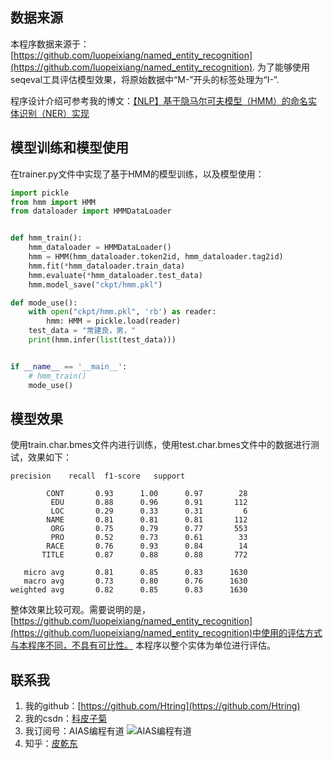 ## 数据来源
本程序数据来源于：[https://github.com/luopeixiang/named_entity_recognition](https://github.com/luopeixiang/named_entity_recognition).
为了能够使用seqeval工具评估模型效果，将原始数据中“M-”开头的标签处理为“I-”.

程序设计介绍可参考我的博文：[【NLP】基于隐马尔可夫模型（HMM）的命名实体识别（NER）实现](https://piqiandong.blog.csdn.net/article/details/124065834)

## 模型训练和模型使用
在trainer.py文件中实现了基于HMM的模型训练，以及模型使用：
```python
import pickle
from hmm import HMM
from dataloader import HMMDataLoader


def hmm_train():
    hmm_dataloader = HMMDataLoader()
    hmm = HMM(hmm_dataloader.token2id, hmm_dataloader.tag2id)
    hmm.fit(*hmm_dataloader.train_data)
    hmm.evaluate(*hmm_dataloader.test_data)
    hmm.model_save("ckpt/hmm.pkl")

def mode_use():
    with open("ckpt/hmm.pkl", 'rb') as reader:
        hmm: HMM = pickle.load(reader)
    test_data = "常建良，男，"
    print(hmm.infer(list(test_data)))


if __name__ == '__main__':
    # hmm_train()
    mode_use()

```

## 模型效果
使用train.char.bmes文件内进行训练，使用test.char.bmes文件中的数据进行测试，效果如下：
```text
precision    recall  f1-score   support

        CONT       0.93      1.00      0.97        28
         EDU       0.88      0.96      0.91       112
         LOC       0.29      0.33      0.31         6
        NAME       0.81      0.81      0.81       112
         ORG       0.75      0.79      0.77       553
         PRO       0.52      0.73      0.61        33
        RACE       0.76      0.93      0.84        14
       TITLE       0.87      0.88      0.88       772

   micro avg       0.81      0.85      0.83      1630
   macro avg       0.73      0.80      0.76      1630
weighted avg       0.82      0.85      0.83      1630
```
整体效果比较可观。需要说明的是，[https://github.com/luopeixiang/named_entity_recognition](https://github.com/luopeixiang/named_entity_recognition)中使用的评估方式与本程序不同，不具有可比性。
本程序以整个实体为单位进行评估。

## 联系我

1. 我的github：[https://github.com/Htring](https://github.com/Htring)
2. 我的csdn：[科皮子菊](https://piqiandong.blog.csdn.net/)
3. 我订阅号：AIAS编程有道
   ![AIAS编程有道](https://s2.loli.net/2022/05/05/DS37LjhBQz2xyUJ.png)
4. 知乎：[皮乾东](https://www.zhihu.com/people/piqiandong)